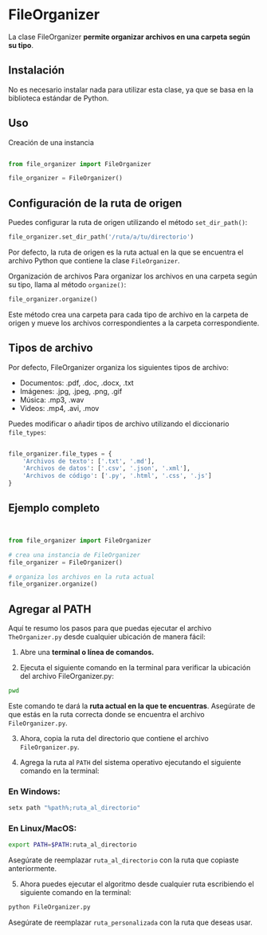 # FileOrganizer
La clase FileOrganizer **permite organizar archivos en una carpeta según su tipo**.

## Instalación
No es necesario instalar nada para utilizar esta clase, ya que se basa en la biblioteca estándar de Python.

## Uso
Creación de una instancia

```python

from file_organizer import FileOrganizer

file_organizer = FileOrganizer()

```

## Configuración de la ruta de origen
Puedes configurar la ruta de origen utilizando el método `set_dir_path()`:

```python
file_organizer.set_dir_path('/ruta/a/tu/directorio')

```

Por defecto, la ruta de origen es la ruta actual en la que se encuentra el archivo Python que contiene la clase `FileOrganizer`.

Organización de archivos
Para organizar los archivos en una carpeta según su tipo, llama al método `organize()`:

```python
file_organizer.organize()
```

Este método crea una carpeta para cada tipo de archivo en la carpeta de origen y mueve los archivos correspondientes a la carpeta correspondiente.

## Tipos de archivo
Por defecto, FileOrganizer organiza los siguientes tipos de archivo:

- Documentos: .pdf, .doc, .docx, .txt
- Imágenes: .jpg, .jpeg, .png, .gif
- Música: .mp3, .wav
- Videos: .mp4, .avi, .mov


Puedes modificar o añadir tipos de archivo utilizando el diccionario `file_types`:

```python

file_organizer.file_types = {
    'Archivos de texto': ['.txt', '.md'],
    'Archivos de datos': ['.csv', '.json', '.xml'],
    'Archivos de código': ['.py', '.html', '.css', '.js']
}


```

## Ejemplo completo
```python


from file_organizer import FileOrganizer

# crea una instancia de FileOrganizer
file_organizer = FileOrganizer()

# organiza los archivos en la ruta actual
file_organizer.organize()


```

## Agregar al PATH
Aquí te resumo los pasos para que puedas ejecutar el archivo `TheOrganizer.py` desde cualquier ubicación de manera fácil:

1. Abre una **terminal o línea de comandos.**

2. Ejecuta el siguiente comando en la terminal para verificar la ubicación del archivo FileOrganizer.py:

```bash
pwd

```
Este comando te dará la **ruta actual en la que te encuentras**. Asegúrate de que estás en la ruta correcta donde se encuentra el archivo `FileOrganizer.py`.

3. Ahora, copia la ruta del directorio que contiene el archivo `FileOrganizer.py`.

4. Agrega la ruta al `PATH` del sistema operativo ejecutando el siguiente comando en la terminal:

### En Windows:
```bash
setx path "%path%;ruta_al_directorio"


```

### En Linux/MacOS:
```bash
export PATH=$PATH:ruta_al_directorio

```
Asegúrate de reemplazar `ruta_al_directorio` con la ruta que copiaste anteriormente.

5. Ahora puedes ejecutar el algoritmo desde cualquier ruta escribiendo el siguiente comando en la terminal:

```bash
python FileOrganizer.py

```
Asegúrate de reemplazar `ruta_personalizada` con la ruta que deseas usar.




